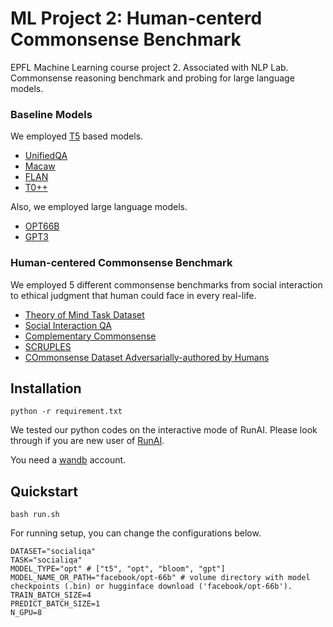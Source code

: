 # ML Project 2: Human-centerd Commonsense Benchmark
EPFL Machine Learning course project 2. Associated with NLP Lab. Commonsense reasoning benchmark and probing for large language models.

### Baseline Models
We employed [T5](https://arxiv.org/pdf/1910.10683.pdf) based models.
* [UnifiedQA](https://arxiv.org/abs/2005.00700)
* [Macaw](https://arxiv.org/abs/2109.02593)
* [FLAN](https://ai.googleblog.com/2021/10/introducing-flan-more-generalizable.html)
* [T0++](https://huggingface.co/bigscience/T0pp)

Also, we employed large language models.
* [OPT66B](https://huggingface.co/facebook/opt-66b/tree/main)
* [GPT3](https://openai.com/api/)

### Human-centered Commonsense Benchmark
We employed 5 different commonsense benchmarks from social interaction to ethical judgment that human could face in every real-life. 
* [Theory of Mind Task Dataset](https://arxiv.org/abs/1808.09352)
* [Social Interaction QA](https://arxiv.org/abs/1904.09728)
* [Complementary Commonsense](https://arxiv.org/abs/2106.00969)
* [SCRUPLES](https://paperswithcode.com/paper/scruples-a-corpus-of-community-ethical)
* [COmmonsense Dataset Adversarially-authored by Humans](https://arxiv.org/abs/1904.04365)

## Installation

```
python -r requirement.txt
```

We tested our python codes on the interactive mode of RunAI. Please look through if you are new user of [RunAI](https://github.com/sori424/runLLM).

You need a [wandb](https://wandb.ai/site) account. 

## Quickstart

```
bash run.sh
```

For running setup, you can change the configurations below. 

```
DATASET="socialiqa" 
TASK="socialiqa"
MODEL_TYPE="opt" # ["t5", "opt", "bloom", "gpt"]
MODEL_NAME_OR_PATH="facebook/opt-66b" # volume directory with model checkpoints (.bin) or hugginface download ('facebook/opt-66b').
TRAIN_BATCH_SIZE=4
PREDICT_BATCH_SIZE=1
N_GPU=8
```

